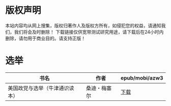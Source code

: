 # 版权声明

本站内容均从网上搜集，版权归著作人及版权方所有，如侵犯您的权益，请通知我们，我们将会及时删除！ 下载链接仅供宽带测试研究用途，请下载后在24小时内删除，请勿用于商业目的。请支持正版！

# 选举

| 书名 | 作者 | epub/mobi/azw3 |
| --- | --- | --- |
| 美国政党与选举（牛津通识读本） | 桑迪・梅塞尔 | [下载](https://url89.ctfile.com/f/31084289-1357052806-3b5657?p=8866) |
